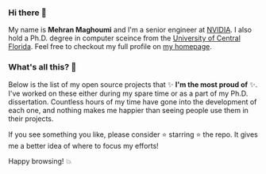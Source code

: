 ### Hi there 👋

My name is **Mehran Maghoumi** and I'm a senior engineer at [NVIDIA](https://www.nvidia.com/en-us/).
I also hold a Ph.D. degree in computer sceince from the [University of Central Florida](https://www.cs.ucf.edu/).
Feel free to checkout my full profile on [my homepage](https://www.maghoumi.com/).

### What's all this? 🤔

Below is the list of my open source projects that ✨ **I'm the most proud of** ✨. I've worked on these either during my spare time
or as a part of my Ph.D. dissertation. Countless hours of my time have gone into the development of each one, and nothing makes
me happier than seeing people use them in their projects.

If you see something you like, please consider :star: starring :star: the repo. It gives me a better idea of where to focus my efforts!

Happy browsing! :boom:
